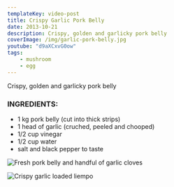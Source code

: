 ```yaml
---
templateKey: video-post
title: Crispy Garlic Pork Belly
date: 2013-10-21
description: Crispy, golden and garlicky pork belly
coverImage: /img/garlic-pork-belly.jpg
youtube: "d9aXCxvG0ow"
tags:
    - mushroom
    - egg
---
```


Crispy, golden and garlicky pork belly

### INGREDIENTS:
* 1 kg pork belly (cut into thick strips)
* 1 head of garlic (cruched, peeled and chooped)
* 1/2 cup vinegar
* 1/2 cup water
* salt and black pepper to taste

![Fresh pork belly and handful of garlic cloves](/img/fresh-pork-belly-garlic.jpg)

![Crispy garlic loaded liempo](/img/garlic-pork-belly.jpg)
